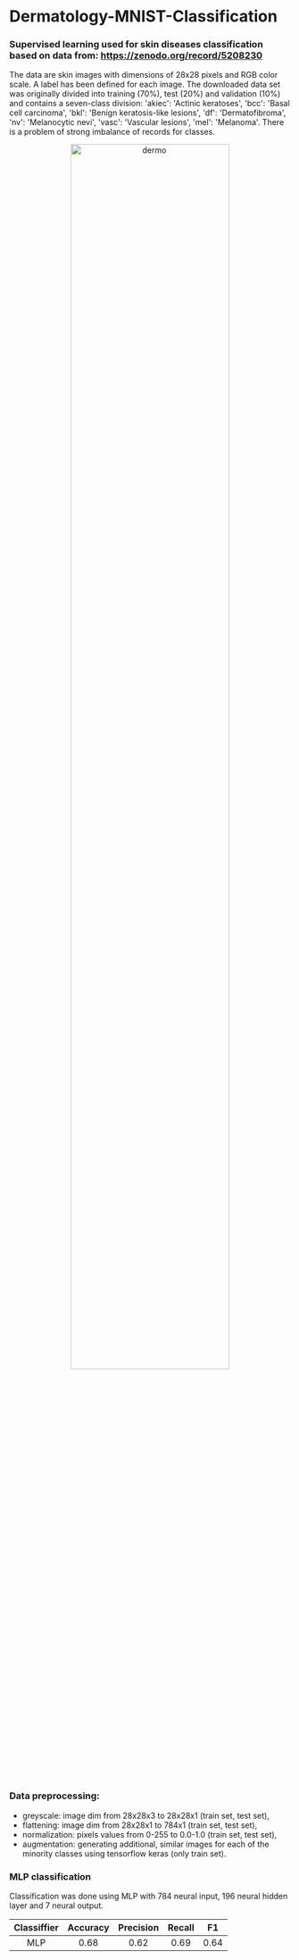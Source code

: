 # Dermatology-MNIST-Classification
### Supervised learning used for skin diseases classification based on data from: https://zenodo.org/record/5208230
The data are skin images with dimensions of 28x28 pixels and RGB color scale. A label has been defined for each image. The downloaded data set was originally divided into training (70%), test (20%) and validation (10%) and contains a seven-class division: 'akiec': 'Actinic keratoses', 'bcc': 'Basal cell carcinoma', 'bkl': 'Benign keratosis-like lesions', 'df': 'Dermatofibroma', 'nv': 'Melanocytic nevi', 'vasc': 'Vascular lesions', 'mel': 'Melanoma'. There is a problem of strong imbalance of records for classes.


<p align="center">
  <img src="https://github.com/PatrykSpierewka/Dermatology-MNIST-Classification/assets/101202344/8850706e-5773-49cc-b167-3db63d52237b" alt="dermo" style="width: 75%; height: auto;">
</p>

### Data preprocessing:
- greyscale: image dim from 28x28x3 to 28x28x1 (train set, test set),
- flattening: image dim from 28x28x1 to 784x1 (train set, test set),
- normalization: pixels values from 0-255 to 0.0-1.0 (train set, test set),
- augmentation: generating additional, similar images for each of the minority classes using tensorflow keras (only train set).

### MLP classification
Classification was done using MLP with 784 neural input, 196 neural hidden layer and 7 neural output.

<div align="center">

| **Classiffier** | **Accuracy** | **Precision** | **Recall** | **F1** |
|:---------------:|:------------:|:-------------:|:----------:|:------:|
|       MLP       |     0.68     |      0.62     |    0.69    |  0.64  |

</div>

